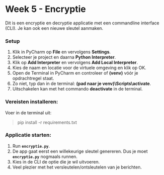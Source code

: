 # Week 5 - Encryptie
Dit is een encryptie en decryptie applicatie met een commandline interface (CLI).
Je kan ook een nieuwe sleutel aanmaken.

### Setup
1. Klik in PyCharm op **File** en vervolgens **Settings**.
2. Selecteer je project en daarna **Python Interpreter**.
3. Klik op **Add Interpreter** en vervolgens **Add Local Interpreter**.
4. Kies de naam en locatie voor de virtuele omgeving en klik op OK.
5. Open de Terminal in PyCharm en controleer of **(venv)** vóór je opdrachtregel staat.
6. Zo niet, typ dan in de terminal: **(pad naar je venv)\Scripts\activate**.
7. Uitschakelen kan met het commando **deactivate** in de terminal.

### Vereisten installeren:
Voer in de terminal uit:
> pip install -r requirements.txt

### Applicatie starten:
1. Run **`encryptie.py`**.
2. De app gaat eerst een willekeurige sleutel genereren. Dus je moet **`encryptie.py`** nogmaals runnen.
2. Kies in de CLI de optie die je wil uitvoeren.
3. Veel plezier met het versleutelen/ontsleutelen van je berichten.